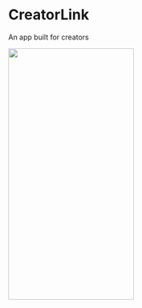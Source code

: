 # CreatorLink

An app built for creators

<img src="https://user-images.githubusercontent.com/89269750/156665239-91115041-8dbe-42a6-8f4b-6b75bb745e49.png" width="250" height="500">
